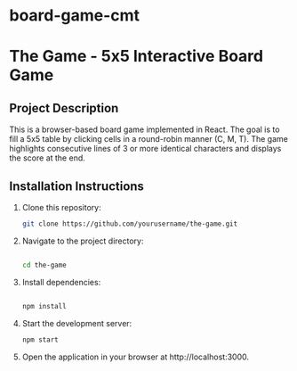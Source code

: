 # board-game-cmt
 
# The Game - 5x5 Interactive Board Game

## Project Description
This is a browser-based board game implemented in React. The goal is to fill a 5x5 table by clicking cells in a round-robin manner (C, M, T). The game highlights consecutive lines of 3 or more identical characters and displays the score at the end.

## Installation Instructions
1. Clone this repository:
   ```bash
   git clone https://github.com/yourusername/the-game.git
2. Navigate to the project directory:
    ```bash

    cd the-game

3. Install dependencies:
    ```bash

    npm install
4. Start the development server:
    ```bash
    npm start

5. Open the application in your browser at http://localhost:3000.